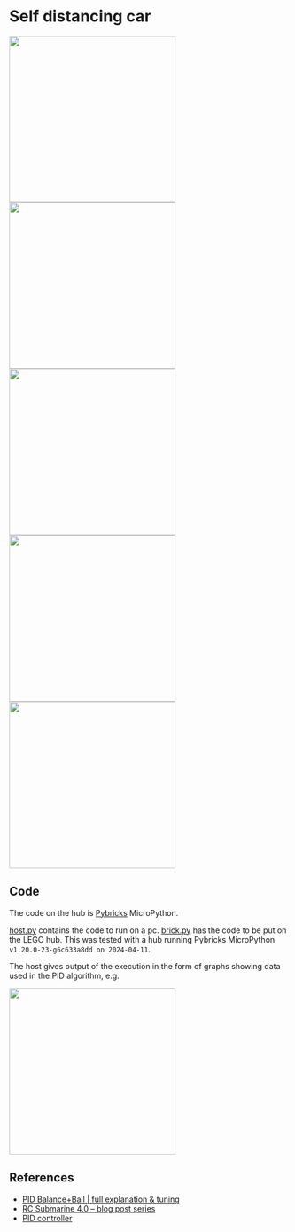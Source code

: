 # Self distancing car

<image src="PXL_20230706_160758826.jpg" width="300" />
<image src="PXL_20230706_160714623.jpg" width="300" />
<image src="PXL_20230706_160719625.jpg" width="300" />
<image src="PXL_20230706_160731122.jpg" width="300" />
<image src="PXL_20230706_160930224.jpg" width="300" />

## Code

The code on the hub is [Pybricks](https://pybricks.com/) MicroPython.

[host.py](./host.py) contains the code to run on a pc. [brick.py](./brick.py) has the code to be put on the LEGO hub. This was tested with a hub running Pybricks MicroPython `v1.20.0-23-g6c633a8dd on 2024-04-11`.

The host gives output of the execution in the form of graphs showing data used in the PID algorithm, e.g.

<image src="graphs.png" width="300" />

## References

* [PID Balance+Ball | full explanation & tuning](https://www.youtube.com/watch?v=JFTJ2SS4xyA)
* [RC Submarine 4.0 – blog post series](https://brickexperimentchannel.wordpress.com/rc-submarine-4-0-blog-post-series/)
* [PID controller](https://en.wikipedia.org/wiki/PID_controller)